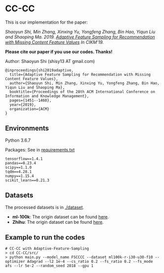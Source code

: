 # CC-CC

This is our implementation for the paper:

*Shaoyun Shi, Min Zhang, Xinxing Yu, Yongfeng Zhang, Bin Hao, Yiqun Liu and Shaoping Ma. 2019. [Adaptive Feature Sampling for Recommendation with Missing Content Feature Values](https://dl.acm.org/doi/abs/10.1145/3357384.3357942) 
In CIKM'19.*

**Please cite our paper if you use our codes. Thanks!**

Author: Shaoyun Shi (shisy13 AT gmail.com)

```
@inproceedings{shi2019adaptive,
  title={Adaptive Feature Sampling for Recommendation with Missing Content Feature Values},
  author={Shaoyun Shi, Min Zhang, Xinxing Yu, Yongfeng Zhang, Bin Hao, Yiqun Liu and Shaoping Ma},
  booktitle={Proceedings of the 28th ACM International Conference on Information and Knowledge Management},
  pages={1451--1460},
  year={2019},
  organization={ACM}
}
```



## Environments

Python 3.6.7

Packages: See in [requirements.txt](https://github.com/THUIR/CC-CC/blob/master/requirements.txt)

```
tensorflow==1.4.1
pandas==0.23.4
scipy==1.1.0
tqdm==4.28.1
numpy==1.15.4
scikit_learn==0.21.3
```



## Datasets

The processed datasets is in [./dataset](https://github.com/THUIR/CC-CC/blob/master/dataset).

- **ml-100k**: The origin dataset can be found [here](https://grouplens.org/datasets/movielens/). 
- **Zhihu**: The origin dataset can be found [here](https://www.biendata.com/competition/CCIR2018/). 


## Example to run the codes		

```
# CC-CC with Adaptive-Feature-Sampling
> cd CC-CC/src/
> python main.py --model_name FSCCCC --dataset ml100k-r-i30-u30-f10 --optimizer Adagrad --l2 1e-4 --cs_ratio 0.2 --fs_ratio 0.2 --fs_mode afs --lr 5e-2 --random_seed 2018 --gpu 1
```
